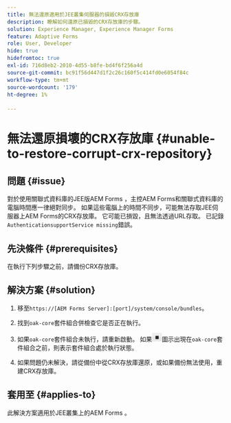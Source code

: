 ```yaml
---
title: 無法還原適用於JEE叢集伺服器的損毀CRX存放庫
description: 瞭解如何還原已損毀的CRX存放庫的步驟。
solution: Experience Manager, Experience Manager Forms
feature: Adaptive Forms
role: User, Developer
hide: true
hidefromtoc: true
exl-id: 716d8eb2-2010-4d55-b8fe-bd4f6f256a4d
source-git-commit: bc91f56d447d1f2c26c160f5c414fd0e6054f84c
workflow-type: tm+mt
source-wordcount: '179'
ht-degree: 1%

---
```


# 無法還原損壞的CRX存放庫 {#unable-to-restore-corrupt-crx-repository}

## 問題 {#issue}

對於使用關聯式資料庫的JEE版AEM Forms ，主控AEM Forms和關聯式資料庫的電腦時間應一律絕對同步。 如果這些電腦上的時間不同步，可能無法存取JEE伺服器上AEM Forms的CRX存放庫。 它可能已損毀，且無法透過URL存取。 已記錄`AuthenticationsupportService missing`錯誤。

## 先決條件 {#prerequisites}

在執行下列步驟之前，請備份CRX存放庫。

## 解決方案 {#solution}

1. 移至`https://[AEM Forms Server]:[port]/system/console/bundles`。

1. 找到`oak-core`套件組合併檢查它是否正在執行。

1. 如果`oak-core`套件組合未執行，請重新啟動。 如果![暫停按鈕](/help/forms/using/assets/stop.png)圖示出現在`oak-core`套件組合之前，則表示套件組合處於執行狀態。

1. 如果問題仍未解決，請從備份中從CRX存放庫還原，或如果備份無法使用，重建CRX存放庫。


## 套用至 {#applies-to}

此解決方案適用於JEE叢集上的AEM Forms 。
